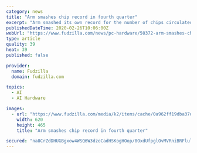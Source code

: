 ```yaml
---
category: news
title: "Arm smashes chip record in fourth quarter"
excerpt: "Arm smashed its own record for the number of chips circulated to customers worldwide in the fourth ... distribution of more intelligence across endpoint devices, build an AI-driven network edge, while pushing more efficiency and cost-savings into the ..."
publishedDateTime: 2020-02-26T10:06:00Z
webUrl: "https://www.fudzilla.com/news/pc-hardware/50372-arm-smashes-chip-record-in-fourth-quarter"
type: article
quality: 39
heat: 39
published: false

provider:
  name: Fudzilla
  domain: fudzilla.com

topics:
  - AI
  - AI Hardware

images:
  - url: "https://www.fudzilla.com/media/k2/items/cache/0a962ff19dba37d5df3e59be219fc70e_L.jpg"
    width: 620
    height: 465
    title: "Arm smashes chip record in fourth quarter"

secured: "na8CrZdDHUGBgxow4WSQ6W3dzoCadHSKogHOop/0OxdUfpglOvMVRniBRFlulL5iAU9wqS1mXnA2hPY8aEJ+isY/74lgF310Cp4kPuElFP5fZQsF0eLiuSx5xwMA81hy6HZh7Rnjs8xuACuguCzgG7JkkdNVno3ZaN9naRjw88tSL4ghtdVM5RGvo7W8LcVrQ85ztDrrAV+Me5bvSHEg70/EN/4chn5oWuU1tw6TG6eVNRUlAq0Vib4MqHC749ORZ9itovBNbabyKRSqPyKt9IcOlpvr8lElyxTb/6P6ONymVby6NGvj99sbQSgpYyP0;CpPp1nMNlBfUGGXe9KUudQ=="
---
```



